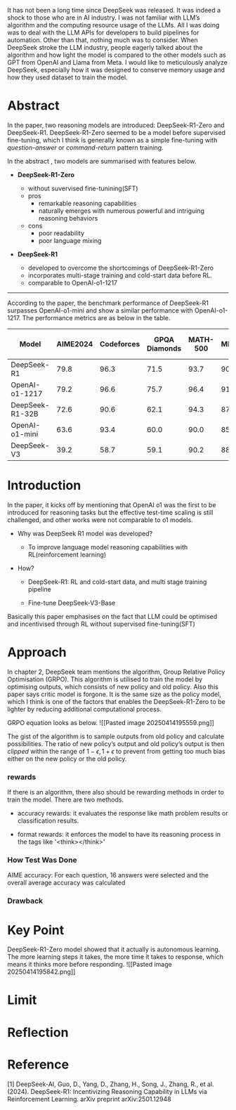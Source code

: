 It has not been a long time since DeepSeek was released. It was indeed a shock to those who are in AI industry.
I was not familiar with LLM’s algorithm and the computing resource usage of the LLMs. All I was doing was to deal with the LLM APIs for developers to build pipelines for automation. Other than that, nothing much was to consider.
When DeepSeek stroke the LLM industry, people eagerly talked about the algorithm and how light the model is compared to the other models such as GPT from OpenAI and Llama from Meta.
I would like to meticulously analyze DeepSeek, especially how it was designed to conserve memory usage and how they used dataset to train the model.

# Abstract
In the paper, two reasoning models are introduced: DeepSeek-R1-Zero and DeepSeek-R1. DeepSeek-R1-Zero seemed to be a model before supervised fine-tuning, which I think is generally known as a simple fine-tuning with _question-answer_ or _command-return_ pattern training.

In the abstract , two models are summarised with features below.
- **DeepSeek-R1-Zero**
    - without suvervised fine-tunining(SFT)
    - pros
        - remarkable reasoning capabilities
        - naturally emerges with numerous powerful and intriguing reasoning behaviors
    - cons
        - poor readability
        - poor language mixing

- **DeepSeek-R1**
    - developed to overcome the shortcomings of DeepSeek-R1-Zero        
    - incorporates multi-stage training and cold-start data before RL.
    - comparable to OpenAI-o1-1217
---
According to the paper, the benchmark performance of DeepSeek-R1 surpasses OpenAI-o1-mini and show a similar performance with OpenAI-o1-1217. The performance metrics are as below in the table.

| Model             | AIME2024 | Codeforces | GPQA Diamonds | MATH-500 | MMLU  | SWE-bench Verified |
|------------------|----------|------------|----------------|----------|-------|---------------------|
| DeepSeek-R1      | 79.8     | 96.3       | 71.5           | 93.7     | 90.8  | 49.2                |
| OpenAI-o1-1217   | 79.2     | 96.6       | 75.7           | 96.4     | 91.8  | 48.9                |
| DeepSeek-R1-32B  | 72.6     | 90.6       | 62.1           | 94.3     | 87.4  | 36.8                |
| OpenAI-o1-mini   | 63.6     | 93.4       | 60.0           | 90.0     | 85.2  | 41.6                |
| DeepSeek-V3      | 39.2     | 58.7       | 59.1           | 90.2     | 88.5  | 42.0                |

# Introduction
In the paper, it kicks off by mentioning that OpenAI o1 was the first to be introduced for reasoning tasks but the effective test-time scaling is still challenged, and other works were not comparable to o1 models.

- Why was DeepSeek R1 model was developed?
    
    - To improve language model reasoning capabilities with RL(reinforcement learning)
        
- How?
    
    - DeepSeek-R1: RL and cold-start data, and multi stage training pipeline
        
    - Fine-tune DeepSeek-V3-Base
        

Basically this paper emphasises on the fact that LLM could be optimised and incentivised through RL without supervised fine-tuning(SFT)

# Approach
In chapter 2, DeepSeek team mentions the algorithm, Group Relative Policy Optimisation (GRPO). This algorithm is utilised to train the model by optimising outputs, which consists of new policy and old policy. Also this paper says critic model is forgone. It is the same size as the policy model, which I think is one of the factors that enables the DeepSeek-R1-Zero to be lighter by reducing additional computational process.

GRPO equation looks as below.
![[Pasted image 20250414195559.png]]

The gist of the algorithm is to sample outputs from old policy and calculate possibilities. The ratio of new policy’s output and old policy’s output is then _clipped_ within the range of $1 - \epsilon, 1+\epsilon$
to prevent from getting too much bias either on the new policy or the old policy.
### rewards
If there is an algorithm, there also should be rewarding methods in order to train the model. There are two methods.
- accuracy rewards: it evaluates the response like math problem results or classification results.
    
- format rewards: it enforces the model to have its reasoning process in the tags like '\<think>\</think>'
### How Test Was Done
AIME accuracy: For each question, 16 answers were selected and the overall average accuracy was calculated

### Drawback




# Key Point

DeepSeek-R1-Zero model showed that it actually is autonomous learning. The more learning steps it takes, the more time it takes to response, which means it thinks more before responding.
![[Pasted image 20250414195842.png]]

# Limit

# Reflection

# Reference

[1] DeepSeek-AI, Guo, D., Yang, D., Zhang, H., Song, J., Zhang, R., et al. (2024). DeepSeek-R1: Incentivizing Reasoning Capability in LLMs via Reinforcement Learning. arXiv preprint arXiv:2501.12948